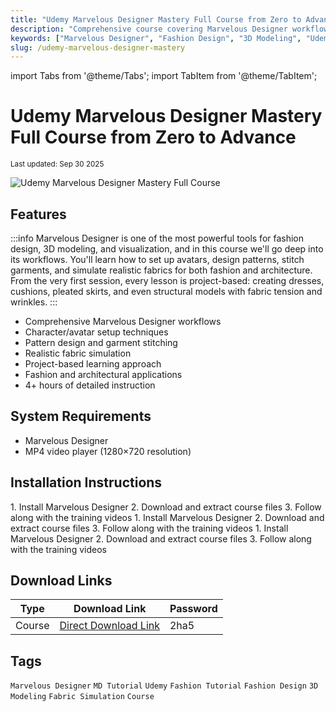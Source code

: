 ```yaml
---
title: "Udemy Marvelous Designer Mastery Full Course from Zero to Advance"
description: "Comprehensive course covering Marvelous Designer workflows for fashion design, 3D modeling, and visualization, including character setup, pattern design, garment stitching, and fabric simulation."
keywords: ["Marvelous Designer", "Fashion Design", "3D Modeling", "Udemy", "Course", "Fabric Simulation"]
slug: /udemy-marvelous-designer-mastery
---
```


import Tabs from '@theme/Tabs';
import TabItem from '@theme/TabItem';

# Udemy Marvelous Designer Mastery Full Course from Zero to Advance

<sub>Last updated: Sep 30 2025</sub>

![Udemy Marvelous Designer Mastery Full Course](https://www.gfxcamp.com/wp-content/uploads/2025/09/Udemy-Marvelous-Designer-Mastery-Full-Course-from-Zero-to-Advance.jpg)

## Features

:::info
Marvelous Designer is one of the most powerful tools for fashion design, 3D modeling, and visualization, and in this course we'll go deep into its workflows. You'll learn how to set up avatars, design patterns, stitch garments, and simulate realistic fabrics for both fashion and architecture. From the very first session, every lesson is project-based: creating dresses, cushions, pleated skirts, and even structural models with fabric tension and wrinkles.
:::

- Comprehensive Marvelous Designer workflows
- Character/avatar setup techniques
- Pattern design and garment stitching
- Realistic fabric simulation
- Project-based learning approach
- Fashion and architectural applications
- 4+ hours of detailed instruction

## System Requirements

- Marvelous Designer
- MP4 video player (1280×720 resolution)

## Installation Instructions

<Tabs>
<TabItem value="windows" label="Windows">
1. Install Marvelous Designer
2. Download and extract course files
3. Follow along with the training videos
</TabItem>
<TabItem value="macos" label="macOS">
1. Install Marvelous Designer
2. Download and extract course files
3. Follow along with the training videos
</TabItem>
<TabItem value="linux" label="Linux">
1. Install Marvelous Designer
2. Download and extract course files
3. Follow along with the training videos
</TabItem>
</Tabs>

## Download Links

| Type | Download Link | Password |
|------|---------------|----------|
| Course | [Direct Download Link](https://wa.me/8613237610083) | 2ha5 |

## Tags

`Marvelous Designer` `MD Tutorial` `Udemy` `Fashion Tutorial` `Fashion Design` `3D Modeling` `Fabric Simulation` `Course`
